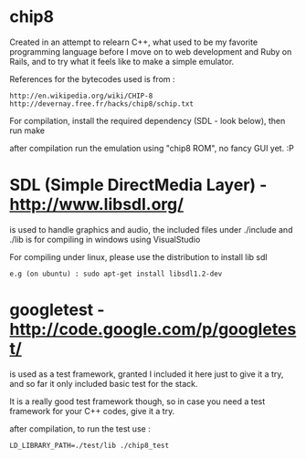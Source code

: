 chip8
=====

Created in an attempt to relearn C++, what used to be my favorite programming language
before I move on to web development and Ruby on Rails,
and to try what it feels like to make a simple emulator.

References for the bytecodes used is from :

    http://en.wikipedia.org/wiki/CHIP-8
    http://devernay.free.fr/hacks/chip8/schip.txt

For compilation, install the required dependency (SDL - look below), then run make

after compilation run the emulation using "chip8 ROM", no fancy GUI yet. :P


SDL (Simple DirectMedia Layer) - http://www.libsdl.org/
=======================================================

is used to handle graphics and audio,
the included files under ./include and ./lib is for compiling in windows using VisualStudio

For compiling under linux, please use the distribution to install lib sdl

    e.g (on ubuntu) : sudo apt-get install libsdl1.2-dev


googletest - http://code.google.com/p/googletest/
=================================================

is used as a test framework, granted I included it here just to give it a try, and so far it
only included basic test for the stack.

It is a really good test framework though, so in case you need a test framework for your C++ codes,
give it a try.

after compilation, to run the test use :

    LD_LIBRARY_PATH=./test/lib ./chip8_test
